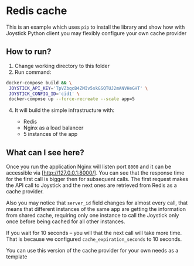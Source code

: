# Redis cache

This is an example which uses `pip` to install the library and show
how with Joystick Python client you may flexibly configure your own cache provider

## How to run?

1.  Change working directory to this folder
2.  Run command:

```bash
docker-compose build && \
 JOYSTICK_API_KEY='TpVZbqcB4ZMIv5skGSQTUJ2mANVHeGHT' \
 JOYSTICK_CONFIG_ID='cid1' \
 docker-compose up --force-recreate --scale app=5
```

4.  It will build the simple infrastructure with:


    - Redis
    - Nginx as a load balancer
    - 5 instances of the app


## What can I see here?

Once you run the application Nginx will listen port `8000` and it can be accessible
via [http://127.0.0.1:8000/]. You can see that the response time for the first call is bigger then
for subsequent calls. The first request makes the API call to Joystick and the next ones are 
retrieved from Redis as a cache provider.

Also you may notice that `server_id` field changes for almost every call, that means that different 
instances of the same app are getting the information from shared cache, requiring only one instance 
to call the Joystick only once before being cached for all other instances.

If you wait for 10 seconds – you will that the next call will take more time. That is because we 
configured `cache_expiration_seconds` to 10 seconds.

You can use this version of the cache provider for your own needs as a template
